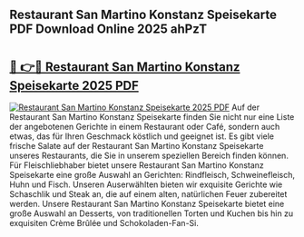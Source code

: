 ## Restaurant San Martino Konstanz Speisekarte PDF Download Online 2025 ahPzT

# <h2><a href="http://gc6obn.nevu.top/?p=Restaurant+San+Martino+Konstanz+Speisekarte">🔗 👉🔴 Restaurant San Martino Konstanz Speisekarte 2025 PDF</a></h2>

[![Restaurant San Martino Konstanz Speisekarte 2025 PDF](https://i.imgur.com/dBaPXMq.png)](http://gc6obn.nevu.top/?p=Restaurant+San+Martino+Konstanz+Speisekarte)
Auf der Restaurant San Martino Konstanz Speisekarte finden Sie nicht nur eine Liste der angebotenen Gerichte in einem Restaurant oder Café, sondern auch etwas, das für Ihren Geschmack köstlich und geeignet ist. Es gibt viele frische Salate auf der Restaurant San Martino Konstanz Speisekarte unseres Restaurants, die Sie in unserem speziellen Bereich finden können. Für Fleischliebhaber bietet unsere Restaurant San Martino Konstanz Speisekarte eine große Auswahl an Gerichten: Rindfleisch, Schweinefleisch, Huhn und Fisch. Unseren Auserwählten bieten wir exquisite Gerichte wie Schaschlik und Steak an, die auf einem alten, natürlichen Feuer zubereitet werden. Unsere Restaurant San Martino Konstanz Speisekarte bietet eine große Auswahl an Desserts, von traditionellen Torten und Kuchen bis hin zu exquisiten Crème Brûlée und Schokoladen-Fan-Si.

